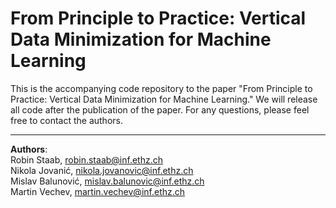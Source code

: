 # From Principle to Practice: Vertical Data Minimization for Machine Learning

This is the accompanying code repository to the paper "From Principle to Practice: Vertical Data Minimization for Machine Learning." We will release all code after the publication of the paper. For any questions, please feel free to contact the authors.

------
**Authors**:<br>
Robin Staab, robin.staab@inf.ethz.ch<br>
Nikola Jovanić, nikola.jovanovic@inf.ethz.ch<br>
Mislav Balunović, mislav.balunovic@inf.ethz.ch<br>
Martin Vechev, martin.vechev@inf.ethz.ch
